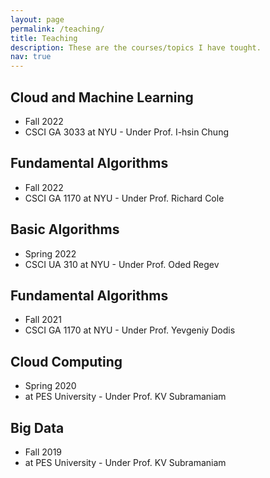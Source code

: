 ```yaml
---
layout: page
permalink: /teaching/
title: Teaching
description: These are the courses/topics I have tought.
nav: true
---
```


<h2 class="year">Cloud and Machine Learning</h2>
<ul>
    <li>Fall 2022</li>
    <li>CSCI GA 3033 at NYU - Under Prof. I-hsin Chung </li>
</ul>

<h2 class="year">Fundamental Algorithms</h2>
<ul>
    <li>Fall 2022</li>
    <li>CSCI GA 1170 at NYU - Under Prof. Richard Cole </li>
</ul>

<h2 class="year">Basic Algorithms</h2>
<ul>
    <li>Spring 2022</li>
    <li>CSCI UA 310 at NYU - Under Prof. Oded Regev </li>
</ul>

<h2 class="year">Fundamental Algorithms</h2>
<ul>
    <li>Fall 2021</li>
    <li>CSCI GA 1170 at NYU - Under Prof. Yevgeniy Dodis </li>
</ul>


<h2 class="year">Cloud Computing</h2>
<ul>
    <li>Spring 2020</li>
    <li>at PES University - Under Prof. KV Subramaniam </li>
</ul>

<h2 class="year">Big Data</h2>
<ul>
    <li>Fall 2019</li>
    <li>at PES University - Under Prof. KV Subramaniam </li>
</ul>
